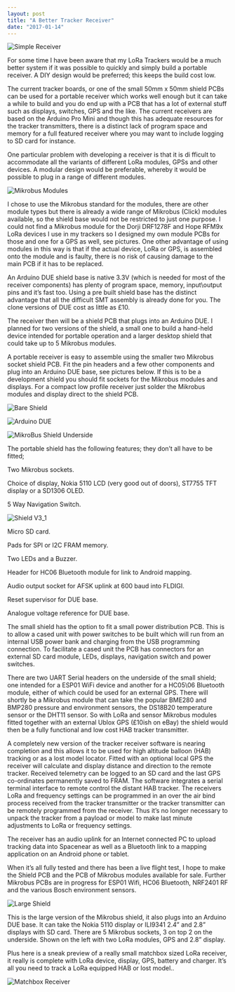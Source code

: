 ```yaml
---
layout: post
title: "A Better Tracker Receiver"
date: "2017-01-14"
---
```


![Simple Receiver](/images/Simple-Receiver_thumb-2.jpg "Simple Receiver")

For some time I have been aware that my LoRa Trackers would be a much better system if it was possible to quickly and simply build a portable receiver. A DIY design would be preferred; this keeps the build cost low.

The current tracker boards, or one of the small 50mm x 50mm shield PCBs can be used for a portable receiver which works well enough but it can take a while to build and you do end up with a PCB that has a lot of external stuff such as displays, switches, GPS and the like. The current receivers are based on the Arduino Pro Mini and though this has adequate resources for the tracker transmitters, there is a distinct lack of program space and memory for a full featured receiver where you may want to include logging to SD card for instance.

One particular problem with developing a receiver is that it is di fficult to accommodate all the variants of different LoRa modules, GPSs and other devices. A modular design would be preferable, whereby it would be possible to plug in a range of different modules. 

![Mikrobus Modules](/images/Mikrobus-Modules_thumb-1.jpg "Mikrobus Modules")

I chose to use the Mikrobus standard for the modules, there are other module types but there is already a wide range of Mikrobus (Click) modules available, so the shield base would not be restricted to just one purpose. I could not find a Mikrobus module for the Dorji DRF1278F and Hope RFM9x LoRa devices I use in my trackers so I designed my own module PCBs for those and one for a GPS as well, see pictures. One other advantage of using modules in this way is that if the actual device, LoRa or GPS, is assembled onto the module and is faulty, there is no risk of causing damage to the main PCB if it has to be replaced.

An Arduino DUE shield base is native 3.3V (which is needed for most of the receiver components) has plenty of program space, memory, input\\output pins and it’s fast too. Using a pre built shield base has the distinct advantage that all the difficult SMT assembly is already done for you. The clone versions of DUE cost as little as £10.

The receiver then will be a shield PCB that plugs into an Arduino DUE. I planned for two versions of the shield, a small one to build a hand-held device intended for portable operation and a larger desktop shield that could take up to 5 Mikrobus modules.

A portable receiver is easy to assemble using the smaller two Mikrobus socket shield PCB. Fit the pin headers and a few other components and plug into an Arduino DUE base, see pictures below. If this is to be a development shield you should fit sockets for the Mikrobus modules and displays. For a compact low profile receiver just solder the Mikrobus modules and display direct to the shield PCB. 

![Bare Shield](/images/Bare-Shield_thumb-1.jpg "Bare Shield")

![Arduino DUE](/images/Arduino-DUE_thumb-1.jpg "Arduino DUE")

![MikroBus Shield Underside](/images/MikroBus-Shield-Underside_thumb.jpg "MikroBus Shield Underside")

The portable shield has the following features; they don’t all have to be fitted;

Two Mikrobus sockets.

Choice of display, Nokia 5110 LCD (very good out of doors), ST7755 TFT display or a SD1306 OLED.

5 Way Navigation Switch.

![Shield V3_1](/images/Shield-V3_1_thumb.jpg "Shield V3_1")

Micro SD card.

Pads for SPI or I2C FRAM memory.

Two LEDs and a Buzzer.

Header for HC06 Bluetooth module for link to Android mapping.

Audio output socket for AFSK uplink at 600 baud into FLDIGI.

Reset supervisor for DUE base.

Analogue voltage reference for DUE base.

The small shield has the option to fit a small power distribution PCB. This is to allow a cased unit with power switches to be built which will run from an internal USB power bank and charging from the USB programming connection. To facilitate a cased unit the PCB has connectors for an external SD card module, LEDs, displays, navigation switch and power switches.

There are two UART Serial headers on the underside of the small shield; one intended for a ESP01 WiFi device and another for a HC05\\06 Bluetooth module, either of which could be used for an external GPS. There will shortly be a Mikrobus module that can take the popular BME280 and BMP280 pressure and environment sensors, the DS18B20 temperature sensor or the DHT11 sensor. So with LoRa and sensor Mikrobus modules fitted together with an external Ublox GPS (£10ish on eBay) the shield would then be a fully functional and low cost HAB tracker transmitter.

A completely new version of the tracker receiver software is nearing completion and this allows it to be used for high altitude balloon (HAB) tracking or as a lost model locator. Fitted with an optional local GPS the receiver will calculate and display distance and direction to the remote tracker. Received telemetry can be logged to an SD card and the last GPS co-ordinates permanently saved to FRAM. The software integrates a serial terminal interface to remote control the distant HAB tracker. The receivers LoRa and frequency settings can be programmed in an over the air bind process received from the tracker transmitter or the tracker transmitter can be remotely programmed from the receiver. Thus it’s no longer necessary to unpack the tracker from a payload or model to make last minute adjustments to LoRa or frequency settings. 

The receiver has an audio uplink for an Internet connected PC to upload tracking data into Spacenear as well as a Bluetooth link to a mapping application on an Android phone or tablet.

When it’s all fully tested and there has been a live flight test, I hope to make the Shield PCB and the PCB of Mikrobus modules available for sale. Further Mikrobus PCBs are in progress for ESP01 Wifi, HC06 Bluetooth, NRF2401 RF and the various Bosch environment sensors. 

![Large Shield](/images/Large-Shield_thumb.jpg "Large Shield")

This is the large version of the Mikrobus shield, it also plugs into an Arduino DUE base. It can take the Nokia 5110 display or ILI9341 2.4” and 2.8” displays with SD card. There are 5 Mikrobus sockets, 3 on top 2 on the underside. Shown on the left with two LoRa modules, GPS and 2.8” display.

Plus here is a sneak preview of a really small matchbox sized LoRa receiver, it really is complete with LoRa device, display, GPS, battery and charger. It’s all you need to track a LoRa equipped HAB or lost model..

![Matchbox Receiver](/images/Matchbox-Receiver_thumb-1.jpg "Matchbox Receiver")
